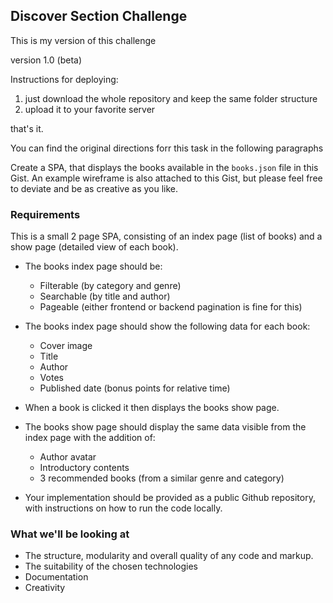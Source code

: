 ## Discover Section Challenge

This is my version of this challenge

version 1.0 (beta) 

Instructions for deploying:

1) just download the whole repository and keep the same folder structure
2) upload it to your favorite server

that's it.


You can find the original directions forr this task in the following paragraphs 



Create a SPA, that displays the books available in the `books.json` file in this Gist.
An example wireframe is also attached to this Gist, but please feel free to deviate and be as creative as you like.

### Requirements

This is a small 2 page SPA, consisting of an index page (list of books) and a show page (detailed view of each book).

* The books index page should be:

    - Filterable (by category and genre)
    - Searchable (by title and author)
    - Pageable (either frontend or backend pagination is fine for this)

* The books index page should show the following data for each book:

    - Cover image
    - Title
    - Author
    - Votes
    - Published date (bonus points for relative time)

* When a book is clicked it then displays the books show page.

* The books show page should display the same data visible from the index page with the addition of:

    - Author avatar
    - Introductory contents
    - 3 recommended books (from a similar genre and category)

* Your implementation should be provided as a public Github repository, with instructions on how to run the code locally.

### What we'll be looking at

* The structure, modularity and overall quality of any code and markup.
* The suitability of the chosen technologies
* Documentation
* Creativity

